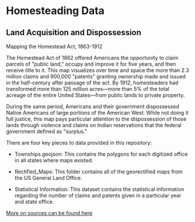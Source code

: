 # Homesteading Data
## Land Acquisition and Dispossession
Mapping the Homestead Act, 1863-1912

The Homestead Act of 1862 offered Americans the opportunity to claim parcels of "public land," occupy and improve it for five years, and then receive title to it. This map visualizes over time and space the more than 2.3 million claims and 900,000 "patents" granting ownership made and issued in the half-century after passage of the act. By 1912, homesteaders had transformed more than 125 million acres—more than 5% of the total acreage of the entire United States—from public lands to private property.

During the same period, Americans and their government dispossessed Native Americans of large portions of the American West. While not doing it full justice, this map pays particular attention to the dispossession of those lands through violence and claims on Indian reservations that the federal government defined as "surplus."

There are four key pieces to data provided in this repository:

+ Townships.geojson: This contains the polygons for each digitized office in all states where maps existed. 

+ Rectified_Maps: This folder contains all of the georectified maps from the US General Land Office. 

+ Statistical Information: This dataset contains the statistical information regarding the number of claims and patents given in a particular year and state office. 

[More on sources can be found here](https://dsl.richmond.edu/panorama/homesteading/map/text/sources)

